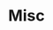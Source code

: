 ---
weight: 999
title: "Misc"
description: "[FreeBSD](./misc/freebsd) • [OpenBSD](./misc/openbsd)"
icon: "shuffle"
toc: true
---